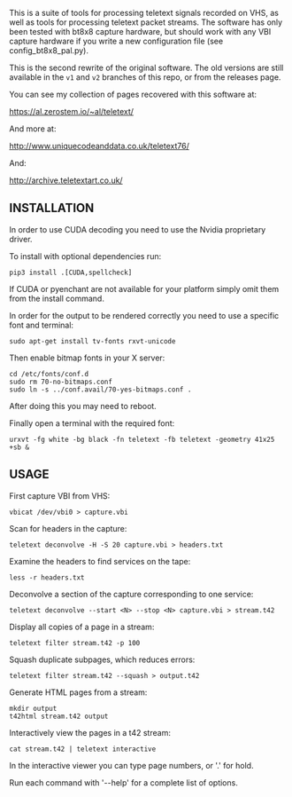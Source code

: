 This is a suite of tools for processing teletext signals recorded on VHS, as
well as tools for processing teletext packet streams. The software has only
been tested with bt8x8 capture hardware, but should work with any VBI capture
hardware if you write a new configuration file (see config_bt8x8_pal.py).

This is the second rewrite of the original software. The old versions are
still available in the `v1` and `v2` branches of this repo, or from the
releases page.

You can see my collection of pages recovered with this software at:

https://al.zerostem.io/~al/teletext/

And more at:

http://www.uniquecodeanddata.co.uk/teletext76/

And:

http://archive.teletextart.co.uk/

INSTALLATION
------------

In order to use CUDA decoding you need to use the Nvidia proprietary driver.

To install with optional dependencies run:

    pip3 install .[CUDA,spellcheck]

If CUDA or pyenchant are not available for your platform simply omit them
from the install command.

In order for the output to be rendered correctly you need to use a specific
font and terminal:

    sudo apt-get install tv-fonts rxvt-unicode

Then enable bitmap fonts in your X server:

    cd /etc/fonts/conf.d
    sudo rm 70-no-bitmaps.conf
    sudo ln -s ../conf.avail/70-yes-bitmaps.conf .

After doing this you may need to reboot.

Finally open a terminal with the required font:

    urxvt -fg white -bg black -fn teletext -fb teletext -geometry 41x25 +sb &


USAGE
-----

First capture VBI from VHS:

    vbicat /dev/vbi0 > capture.vbi

Scan for headers in the capture:

    teletext deconvolve -H -S 20 capture.vbi > headers.txt

Examine the headers to find services on the tape:

    less -r headers.txt

Deconvolve a section of the capture corresponding to one service:

    teletext deconvolve --start <N> --stop <N> capture.vbi > stream.t42

Display all copies of a page in a stream:

    teletext filter stream.t42 -p 100

Squash duplicate subpages, which reduces errors:

    teletext filter stream.t42 --squash > output.t42

Generate HTML pages from a stream:

    mkdir output
    t42html stream.t42 output

Interactively view the pages in a t42 stream:

    cat stream.t42 | teletext interactive

In the interactive viewer you can type page numbers, or '.' for hold.

Run each command with '--help' for a complete list of options.
